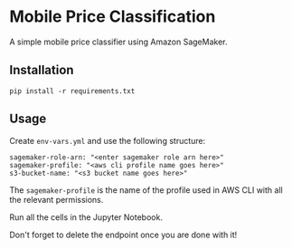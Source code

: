 # Mobile Price Classification

A simple mobile price classifier using Amazon SageMaker.

## Installation

``pip install -r requirements.txt``


## Usage

Create `env-vars.yml` and use the following structure:

```
sagemaker-role-arn: "<enter sagemaker role arn here>"
sagemaker-profile: "<aws cli profile name goes here>"
s3-bucket-name: "<s3 bucket name goes here>"
```

The `sagemaker-profile` is the name of the profile used in AWS CLI with all the relevant permissions.

Run all the cells in the Jupyter Notebook.

Don't forget to delete the endpoint once you are done with it!